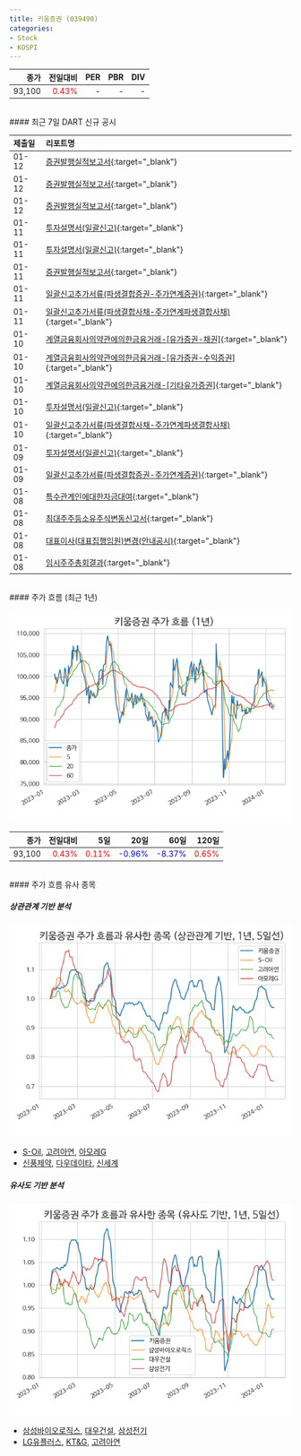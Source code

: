 ```yaml
---
title: 키움증권 (039490)
categories:
- Stock
- KOSPI
---
```


|종가|전일대비|PER|PBR|DIV|
|---:|-------:|--:|--:|--:|
|93,100|<span style="color: red">0.43%</span>|-|-|-|

<!-- more -->

<br>
#### 최근 7일 DART 신규 공시


|제출일|리포트명|
|:-----|:-------|
|01-12|[증권발행실적보고서](https://dart.fss.or.kr/dsaf001/main.do?rcpNo=20240112000096){:target="_blank"}|
|01-12|[증권발행실적보고서](https://dart.fss.or.kr/dsaf001/main.do?rcpNo=20240112000089){:target="_blank"}|
|01-12|[증권발행실적보고서](https://dart.fss.or.kr/dsaf001/main.do?rcpNo=20240112000068){:target="_blank"}|
|01-11|[투자설명서(일괄신고)](https://dart.fss.or.kr/dsaf001/main.do?rcpNo=20240111000169){:target="_blank"}|
|01-11|[투자설명서(일괄신고)](https://dart.fss.or.kr/dsaf001/main.do?rcpNo=20240111000168){:target="_blank"}|
|01-11|[증권발행실적보고서](https://dart.fss.or.kr/dsaf001/main.do?rcpNo=20240111000132){:target="_blank"}|
|01-11|[일괄신고추가서류(파생결합증권-주가연계증권)](https://dart.fss.or.kr/dsaf001/main.do?rcpNo=20240111000128){:target="_blank"}|
|01-11|[일괄신고추가서류(파생결합사채-주가연계파생결합사채)](https://dart.fss.or.kr/dsaf001/main.do?rcpNo=20240111000123){:target="_blank"}|
|01-10|[계열금융회사의약관에의한금융거래-[유가증권-채권]](https://dart.fss.or.kr/dsaf001/main.do?rcpNo=20240110000583){:target="_blank"}|
|01-10|[계열금융회사의약관에의한금융거래-[유가증권-수익증권]](https://dart.fss.or.kr/dsaf001/main.do?rcpNo=20240110000577){:target="_blank"}|
|01-10|[계열금융회사의약관에의한금융거래-[기타유가증권]](https://dart.fss.or.kr/dsaf001/main.do?rcpNo=20240110000569){:target="_blank"}|
|01-10|[투자설명서(일괄신고)](https://dart.fss.or.kr/dsaf001/main.do?rcpNo=20240110000562){:target="_blank"}|
|01-10|[일괄신고추가서류(파생결합사채-주가연계파생결합사채)](https://dart.fss.or.kr/dsaf001/main.do?rcpNo=20240110000557){:target="_blank"}|
|01-09|[투자설명서(일괄신고)](https://dart.fss.or.kr/dsaf001/main.do?rcpNo=20240109000319){:target="_blank"}|
|01-09|[일괄신고추가서류(파생결합증권-주가연계증권)](https://dart.fss.or.kr/dsaf001/main.do?rcpNo=20240109000317){:target="_blank"}|
|01-08|[특수관계인에대한자금대여](https://dart.fss.or.kr/dsaf001/main.do?rcpNo=20240108000418){:target="_blank"}|
|01-08|[최대주주등소유주식변동신고서](https://dart.fss.or.kr/dsaf001/main.do?rcpNo=20240108800499){:target="_blank"}|
|01-08|[대표이사(대표집행임원)변경(안내공시)](https://dart.fss.or.kr/dsaf001/main.do?rcpNo=20240108800498){:target="_blank"}|
|01-08|[임시주주총회결과](https://dart.fss.or.kr/dsaf001/main.do?rcpNo=20240108800448){:target="_blank"}|

<br>
#### 주가 흐름 (최근 1년)

![039490](/assets/images/stock/039490.png)

|종가|전일대비|5일|20일|60일|120일|
|---:|-------:|--:|---:|---:|----:|
|93,100|<span style="color: red">0.43%</span>|<span style="color: red">0.11%</span>|<span style="color: blue">-0.96%</span>|<span style="color: blue">-8.37%</span>|<span style="color: red">0.65%</span>|

<br>
#### 주가 흐름 유사 종목

##### 상관관계 기반 분석

![039490](/assets/images/stock/039490_corr.png)
- [S-Oil](/010950/), [고려아연](/010130/), [아모레G](/002790/)
- [신풍제약](/019170/), [다우데이타](/032190/), [신세계](/004170/)

##### 유사도 기반 분석

![039490](/assets/images/stock/039490_sim.png)
- [삼성바이오로직스](/207940/), [대우건설](/047040/), [삼성전기](/009150/)
- [LG유플러스](/032640/), [KT&G](/033780/), [고려아연](/010130/)
